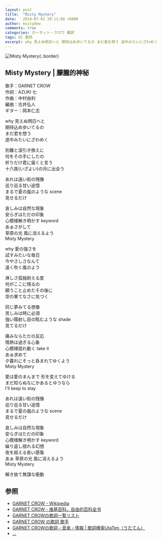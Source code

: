 ```yaml
---
layout: post
title:  "Misty Mystery"
date:   2018-07-01 20:11:08 +0800
author: mistydew
comments: true
categories: ガーネット・クロウ 翻訳
tags: GC 歌詞
excerpt: why 見えぬ明日へと 期待込め歩いてるの まだ君を想う 途中みたいにざわめく
---
```

![Misty Mystery](https://raw.githubusercontent.com/mistydew/gc2/master/cover/single/Single_33th_Misty_Mystery.jpg){:.border}

## Misty Mystery | 朦朧的神秘

歌手：GARNET CROW<br>
作詞：AZUKI 七<br>
作曲：中村由利<br>
編曲：古井弘人<br>
ギター：岡本仁志

why 見えぬ明日へと<br>
期待込め歩いてるの<br>
まだ君を想う<br>
途中みたいにざわめく

別離と涙引き換えに<br>
何をその手にしたの<br>
祈りだけ君に届くと言う<br>
十六夜(いざよい)の月に出会う

あれは遠い街の残像<br>
巡り巡る甘い追憶<br>
まるで夏の嵐のような scene<br>
見せるだけ

哀しみは自然な現象<br>
安らぎはただの印象<br>
心模様解き明かす keyword<br>
あぁさがして<br>
草原の光 風に消えるよう<br>
Misty Mystery

why 愛の強さを<br>
試すみたいな毎日<br>
今やさしさなんて<br>
遠く吹く風のよう

淋しさ孤独耐える度<br>
何がここに残るの<br>
願うこと止めたその後に<br>
空の果てなさに気づく

同じ夢みてる想像<br>
苦しみは時に必須<br>
強い陽射し目の眩むような shade<br>
見てるだけ

痛みならただの反応<br>
情熱は過ぎる心象<br>
心模様揺れ動く take it<br>
あぁ求めて<br>
夕暮れにそっと呑まれてゆくよう<br>
Misty Mystery

愛は愛のまんまで 形を変えてゆける<br>
まだ知らぬなにかあるとゆうなら<br>
I'll keep to stay

あれは遠い街の残像<br>
巡り巡る甘い追憶<br>
まるで夏の嵐のような scene<br>
見せるだけ

哀しみは自然な現象<br>
安らぎはただの印象<br>
心模様解き明かす keyword<br>
繰り返し揺れる幻想<br>
夜を超える長い感傷<br>
あぁ 草原の光 風に消えるよう<br>
Misty Mystery

解き放て無謀な衝動

## 参照
* [GARNET CROW - Wikipedia](https://ja.wikipedia.org/wiki/GARNET_CROW)
* [GARNET CROW - 维基百科，自由的百科全书](https://zh.wikipedia.org/wiki/GARNET_CROW)
* [GARNET CROWの歌詞一覧リスト](https://www.uta-net.com/artist/344)
* [GARNET CROW の歌詞 歌手](http://www.kasi-time.com/subcat-uta-167-1.html)
* [GARNET CROWの歌詞・音楽・情報 \| 歌詞検索UtaTen（うたてん）](https://utaten.com/artist/GARNET+CROW)
* [...](https://github.com/mistydew/gc)
